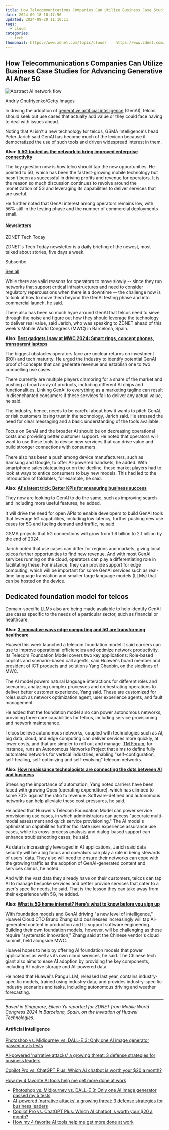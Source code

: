 ```yaml
---
title: How Telecommunications Companies Can Utilize Business Case Studies for Advancing Generative AI After 5G
date: 2024-09-18 18:17:50
updated: 2024-09-20 11:10:11
tags:
  - cloud
categories:
  - tech
thumbnail: https://www.zdnet.com/topic/cloud/    https://www.zdnet.com/a/img/resize/1030d8cfed5f969cfb804f2df9a1319a6f6afa4c/2024/03/01/25a27920-fecc-4705-b065-c1510ab0ef92/gettyimages-1399939885.jpg?width=170&height=96&fit=crop&auto=webp
---
```


## How Telecommunications Companies Can Utilize Business Case Studies for Advancing Generative AI After 5G

![Abstract AI network flow](https://www.zdnet.com/a/img/resize/c3c45a426aa678fab4c8acb3741875db461437f1/2024/03/01/25a27920-fecc-4705-b065-c1510ab0ef92/gettyimages-1399939885.jpg?auto=webp&width=1280)

Andriy Onufriyenko/Getty Images

In driving the adoption of [generative artificial intelligence](https://www.zdnet.com/article/what-is-generative-ai-and-why-is-it-so-popular-heres-everything-you-need-to-know/) (GenAI), telcos should seek out use cases that actually add value or they could face having to deal with issues ahead. 

Noting that AI isn't a new technology for telcos, GSMA Intelligence's head Peter Jarich said GenAI has become much of the lexicon because it democratized the use of such tools and driven widespread interest in them.

**Also: [5.5G touted as the network to bring improved enterprise connectivity](https://www.zdnet.com/article/5-5g-touted-as-the-network-to-bring-improved-enterprise-connectivity/)**

The key question now is how telco should tap the new opportunities. He pointed to 5G, which has been the fastest-growing mobile technology but hasn't been as successful in driving profits and revenue for operators. It is the reason so much discussion continues to revolve around the monetization of 5G and leveraging its capabilities to deliver services that are useful. 

He further noted that GenAI interest among operators remains low, with 56% still in the testing phase and the number of commercial deployments small. 

#### Newsletters

ZDNET Tech Today

ZDNET's Tech Today newsletter is a daily briefing of the newest, most talked about stories, five days a week.

 Subscribe

[See all](https://www.zdnet.com/newsletters/)

While there are valid reasons for operators to move slowly -- since they run networks that support critical infrastructures and need to consider regulatory repercussions when there is a downtime -- the challenge now is to look at how to move them beyond the GenAI testing phase and into commercial launch, he said. 

There also has been so much hype around GenAI that telcos need to sieve through the noise and figure out how they should leverage the technology to deliver real value, said Jarich, who was speaking to ZDNET ahead of this week's Mobile World Congress (MWC) in Barcelona, Spain. 

**Also: [Best gadgets I saw at MWC 2024: Smart rings, concept phones, transparent laptops](https://www.zdnet.com/article/best-gadgets-i-saw-at-mwc-2024-smart-rings-concept-phones-transparent-laptops/)**

The biggest obstacles operators face are unclear returns on investment (ROI) and tech maturity. He urged the industry to identify potential GenAI proof of concepts that can generate revenue and establish one to two compelling use cases. 

There currently are multiple players clamoring for a share of the market and pushing a broad array of products, including different AI chips and functionalities. Linking GenAI to everything as a marketing tagline can result in disenchanted consumers if these services fail to deliver any actual value, he said. 

The industry, hence, needs to be careful about how it wants to pitch GenAI, or risk customers losing trust in the technology, Jarich said. He stressed the need for clear messaging and a basic understanding of the tools available. 

Focus on GenAI and the broader AI should be on decreasing operational costs and providing better customer support. He noted that operators will want to use these tools to devise new services that can drive value and build stronger connections with consumers.

There also has been a push among device manufacturers, such as Samsung and Google, to offer AI-powered handsets, he added. With smartphone sales plateauing or on the decline, these market players had to look at ways to entice consumers to buy new models. This had led to the introduction of foldables, for example, he said. 

**Also: [AI's latest trick: Better KPIs for measuring business success](https://www.zdnet.com/article/ais-latest-trick-better-kpis-for-measuring-business-success/)**

They now are looking to GenAI to do the same, such as improving search and including more useful features, he added.

It will drive the need for open APIs to enable developers to build GenAI tools that leverage 5G capabilities, including low latency, further pushing new use cases for 5G and fueling demand and traffic, he said. 

GSMA projects that 5G connections will grow from 1.6 billion to 2.1 billion by the end of 2024\. 

Jarich noted that use cases can differ for regions and markets, giving local telcos further opportunities to find new revenue. And with most GenAI services running on the cloud, operators can play a differentiating role in facilitating these. For instance, they can provide support for edge computing, which will be important for some GenAI services such as real-time language translation and smaller large language models (LLMs) that can be hosted on the device. 

## Dedicated foundation model for telcos

Domain-specific LLMs also are being made available to help identify GenAI use cases specific to the needs of a particular sector, such as financial or healthcare. 

**Also: [3 innovative ways edge computing and 5G are transforming healthcare](https://www.zdnet.com/article/3-innovative-ways-5g-and-edge-computing-are-impacting-health-care/)**

Huawei this week launched a telecom foundation model it said carriers can use to improve operational efficiencies and optimize network productivity. Its Telecom Foundation Model covers two key applications: Role-based copilots and scenario-based call agents, said Huawei's board member and president of ICT products and solutions Yang Chaobin, on the sidelines of MWC. 

The AI model powers natural language interactions for different roles and scenarios, analyzing complex processes and orchestrating operations to deliver better customer experience, Yang said. These are customized for roles such as network optimization agent, user experience agents, and fault management. 

He added that the foundation model also can power autonomous networks, providing three core capabilities for telcos, including service provisioning and network maintenance. 

Telcos believe autonomous networks, coupled with technologies such as AI, big data, cloud, and edge computing can deliver services more quickly, at lower costs, and that are simpler to roll out and manage. [TM Forum](https://www.tmforum.org/collaboration/autonomous-networks-project/), for instance, runs an Autonomous Networks Project that aims to define fully automated networks for vertical industries, enabling "self-configuration, self-healing, self-optimizing and self-evolving" telecom networks.

**Also: [How renaissance technologists are connecting the dots between AI and business](https://www.zdnet.com/article/how-renaissance-technologists-are-connecting-the-dots-between-ai-and-business/)**

Stressing the importance of automation, Yang noted carriers have been faced with growing Opex (operating expenditure), which has climbed to some 70% against the ratio to revenue. Software-defined and autonomous networks can help alleviate these cost pressures, he said. 

He added that Huawei's Telecom Foundation Model can power service provisioning use cases, in which administrators can access "accurate multi-modal assessment and quick service provisioning." The AI model's optimization capabilities further facilitate user experience assurance use cases, while its cross-process analysis and dialog-based support can enhance troubleshooting cases, he said. 

As data is increasingly leveraged in AI applications, Jarich said data security will be a big focus and operators can play a role in being stewards of users' data. They also will need to ensure their networks can cope with the growing traffic as the adoption of GenAI-generated content and services climbs, he noted. 

And with the vast data they already have on their customers, telcos can tap AI to manage bespoke services and better provide services that cater to a user's specific needs, he said. That is the lesson they can take away from their experience with 5G, he added.

**Also: [What is 5G home internet? Here's what to know before you sign up](https://www.zdnet.com/article/what-is-5g-home-internet-heres-what-to-know-before-you-sign-up/)**

With foundation models and GenAI driving "a new level of intelligence," Huawei Cloud CTO Bruno Zhang said businesses increasingly will tap AI-generated content in production and to support software engineering. Building their own foundation models, however, will be challenging as these require "systematic innovation," Zhang said at the Chinese vendor's cloud summit, held alongside MWC. 

Huawei hopes to help by offering AI foundation models that power applications as well as its own cloud services, he said. The Chinese tech giant also aims to ease AI adoption by providing the key components, including AI-native storage and AI-powered data. 

He noted that Huawei's Pangu LLM, released last year, contains industry-specific models, trained using industry data, and provides industry-specific industry scenarios and tasks, including autonomous driving and weather forecasting. 

---

_Based in Singapore, Eileen Yu reported for ZDNET from Mobile World Congress 2024 in Barcelona, Spain, on the invitation of Huawei Technologies._ 

#### Artificial Intelligence

[Photoshop vs. Midjourney vs. DALL-E 3: Only one AI image generator passed my 5 tests](https://www.zdnet.com/article/is-photoshops-new-text-to-image-as-good-as-midjourney-and-dall-e-we-test-it-and-see/ "Photoshop vs. Midjourney vs. DALL-E 3: Only one AI image generator passed my 5 tests")

[AI-powered 'narrative attacks' a growing threat: 3 defense strategies for business leaders](https://www.zdnet.com/article/ai-powered-narrative-attacks-a-growing-threat-3-defense-strategies-for-business-leaders/ "AI-powered 'narrative attacks' a growing threat: 3 defense strategies for business leaders")

[Copilot Pro vs. ChatGPT Plus: Which AI chatbot is worth your $20 a month?](https://www.zdnet.com/article/copilot-pro-vs-chatgpt-plus-which-is-ai-chatbot-is-worth-your-20-a-month/ "Copilot Pro vs. ChatGPT Plus: Which AI chatbot is worth your $20 a month?")

[How my 4 favorite AI tools help me get more done at work](https://www.zdnet.com/article/how-my-4-favorite-ai-tools-help-me-get-more-done-at-work/ "How my 4 favorite AI tools help me get more done at work")

* [Photoshop vs. Midjourney vs. DALL-E 3: Only one AI image generator passed my 5 tests](https://www.zdnet.com/article/is-photoshops-new-text-to-image-as-good-as-midjourney-and-dall-e-we-test-it-and-see/ "Photoshop vs. Midjourney vs. DALL-E 3: Only one AI image generator passed my 5 tests")
* [AI-powered 'narrative attacks' a growing threat: 3 defense strategies for business leaders](https://www.zdnet.com/article/ai-powered-narrative-attacks-a-growing-threat-3-defense-strategies-for-business-leaders/ "AI-powered 'narrative attacks' a growing threat: 3 defense strategies for business leaders")
* [Copilot Pro vs. ChatGPT Plus: Which AI chatbot is worth your $20 a month?](https://www.zdnet.com/article/copilot-pro-vs-chatgpt-plus-which-is-ai-chatbot-is-worth-your-20-a-month/ "Copilot Pro vs. ChatGPT Plus: Which AI chatbot is worth your $20 a month?")
* [How my 4 favorite AI tools help me get more done at work](https://www.zdnet.com/article/how-my-4-favorite-ai-tools-help-me-get-more-done-at-work/ "How my 4 favorite AI tools help me get more done at work")

<ins class="adsbygoogle"
     style="display:block"
     data-ad-format="autorelaxed"
     data-ad-client="ca-pub-7571918770474297"
     data-ad-slot="1223367746"></ins>



<ins class="adsbygoogle"
     style="display:block"
     data-ad-client="ca-pub-7571918770474297"
     data-ad-slot="8358498916"
     data-ad-format="auto"
     data-full-width-responsive="true"></ins>
